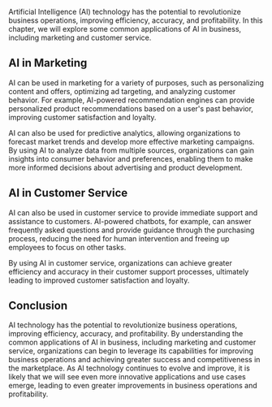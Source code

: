 
Artificial Intelligence (AI) technology has the potential to revolutionize business operations, improving efficiency, accuracy, and profitability. In this chapter, we will explore some common applications of AI in business, including marketing and customer service.

AI in Marketing
---------------

AI can be used in marketing for a variety of purposes, such as personalizing content and offers, optimizing ad targeting, and analyzing customer behavior. For example, AI-powered recommendation engines can provide personalized product recommendations based on a user's past behavior, improving customer satisfaction and loyalty.

AI can also be used for predictive analytics, allowing organizations to forecast market trends and develop more effective marketing campaigns. By using AI to analyze data from multiple sources, organizations can gain insights into consumer behavior and preferences, enabling them to make more informed decisions about advertising and product development.

AI in Customer Service
----------------------

AI can also be used in customer service to provide immediate support and assistance to customers. AI-powered chatbots, for example, can answer frequently asked questions and provide guidance through the purchasing process, reducing the need for human intervention and freeing up employees to focus on other tasks.

By using AI in customer service, organizations can achieve greater efficiency and accuracy in their customer support processes, ultimately leading to improved customer satisfaction and loyalty.

Conclusion
----------

AI technology has the potential to revolutionize business operations, improving efficiency, accuracy, and profitability. By understanding the common applications of AI in business, including marketing and customer service, organizations can begin to leverage its capabilities for improving business operations and achieving greater success and competitiveness in the marketplace. As AI technology continues to evolve and improve, it is likely that we will see even more innovative applications and use cases emerge, leading to even greater improvements in business operations and profitability.
